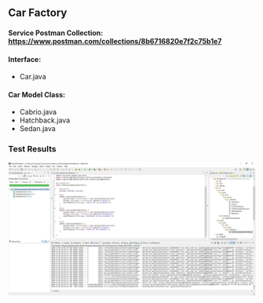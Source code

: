 ## Car Factory

#### Service Postman Collection: https://www.postman.com/collections/8b6716820e7f2c75b1e7


#### Interface:
- Car.java


#### Car Model Class:
- Cabrio.java
- Hatchback.java
- Sedan.java


### Test Results
![image](https://github.com/yunussezgin/car-factory/blob/master/src/main/resources/CarFactoryTest.JPG?raw=true)
